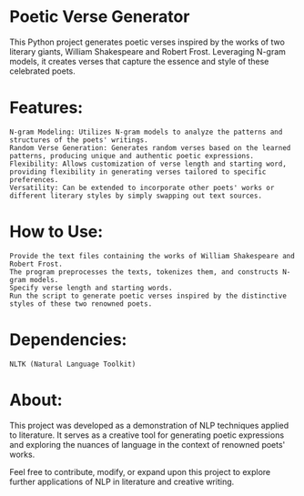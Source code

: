 # Poetic Verse Generator
This Python project generates poetic verses inspired by the works of two literary giants, William Shakespeare and Robert Frost. Leveraging N-gram models, it creates verses that capture the essence and style of these celebrated poets.

# Features:

    N-gram Modeling: Utilizes N-gram models to analyze the patterns and structures of the poets' writings.
    Random Verse Generation: Generates random verses based on the learned patterns, producing unique and authentic poetic expressions.
    Flexibility: Allows customization of verse length and starting word, providing flexibility in generating verses tailored to specific preferences.
    Versatility: Can be extended to incorporate other poets' works or different literary styles by simply swapping out text sources.

# How to Use:

    Provide the text files containing the works of William Shakespeare and Robert Frost.
    The program preprocesses the texts, tokenizes them, and constructs N-gram models.
    Specify verse length and starting words.
    Run the script to generate poetic verses inspired by the distinctive styles of these two renowned poets.

# Dependencies:

    NLTK (Natural Language Toolkit)

# About:

This project was developed as a demonstration of NLP techniques applied to literature. It serves as a creative tool for generating poetic expressions and exploring the nuances of language in the context of renowned poets' works.

Feel free to contribute, modify, or expand upon this project to explore further applications of NLP in literature and creative writing.
